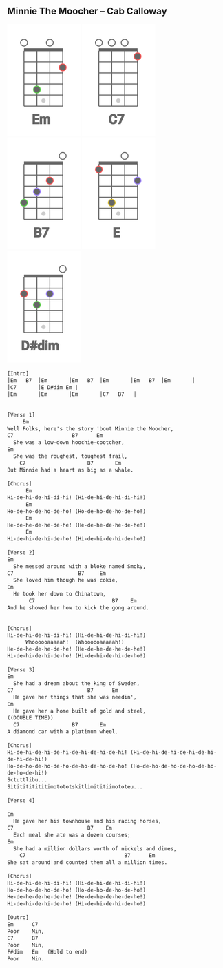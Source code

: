 ## Minnie The Moocher – Cab Calloway

![Em][] ![C7][] ![B7][] ![E][] ![F#dim][]

```
[Intro]
│Em   B7  │Em       │Em   B7  │Em       │Em   B7  │Em       │
│C7       │E D#dim Em |
│Em       │Em       │Em       │C7   B7   │


[Verse 1]
     Em
Well Folks, here's the story 'bout Minnie the Moocher,
C7                   B7      Em
  She was a low-down hoochie-cootcher,
Em
  She was the roughest, toughest frail, 
    C7                    B7       Em
But Minnie had a heart as big as a whale. 

[Chorus]
      Em
Hi-de-hi-de-hi-di-hi! (Hi-de-hi-de-hi-di-hi!)
      Em
Ho-de-ho-de-ho-de-ho! (Ho-de-ho-de-ho-de-ho!)
      Em
He-de-he-de-he-de-he! (He-de-he-de-he-de-he!)
      Em
Hi-de-hi-de-hi-de-ho! (Hi-de-hi-de-hi-de-ho!)

[Verse 2]
Em
  She messed around with a bloke named Smoky,
C7                     B7     Em
  She loved him though he was cokie, 
Em
  He took her down to Chinatown, 
       C7                         B7    Em
And he showed her how to kick the gong around.
 

[Chorus]
Hi-de-hi-de-hi-di-hi! (Hi-de-hi-de-hi-di-hi!)
      Whoooooaaaaah!  (Whoooooaaaaah!)
He-de-he-de-he-de-he! (He-de-he-de-he-de-he!)
Hi-de-hi-de-hi-de-ho! (Hi-de-hi-de-hi-de-ho!)

[Verse 3]
Em
  She had a dream about the king of Sweden,
C7                        B7      Em
  He gave her things that she was needin',
Em
  He gave her a home built of gold and steel, 
((DOUBLE TIME))
  C7                 B7       Em
A diamond car with a platinum wheel. 

[Chorus]
Hi-de-hi-de-hi-de-hi-de-hi-de-hi-de-hi! (Hi-de-hi-de-hi-de-hi-de-hi-de-hi-de-hi!)
Ho-de-ho-de-ho-de-ho-de-ho-de-ho-de-ho! (Ho-de-ho-de-ho-de-ho-de-ho-de-ho-de-hi!)
Sctuttlibu...
Sititititititimotototskitlimititiimototeu...
 
[Verse 4]

Em
  He gave her his townhouse and his racing horses,
C7                        B7    Em
  Each meal she ate was a dozen courses; 
Em
  She had a million dollars worth of nickels and dimes,
    C7                                B7      Em
She sat around and counted them all a million times.

[Chorus]
Hi-de-hi-de-hi-di-hi! (Hi-de-hi-de-hi-di-hi!)
Ho-de-ho-de-ho-de-ho! (Ho-de-ho-de-ho-de-ho!)
He-de-he-de-he-de-he! (He-de-he-de-he-de-he!)
Hi-de-hi-de-hi-de-ho! (Hi-de-hi-de-hi-de-ho!)

[Outro]
Em      C7
Poor    Min,    
C7      B7
Poor    Min,    
F#dim   Em   (Hold to end)
Poor    Min. 

```

[Em]: https://raw.githubusercontent.com/Capevace/ukulele-chords/main/svgs/Em.svg
[C7]: https://raw.githubusercontent.com/Capevace/ukulele-chords/main/svgs/C7.svg
[B7]: https://raw.githubusercontent.com/Capevace/ukulele-chords/main/svgs/B7.svg
[E]: https://raw.githubusercontent.com/Capevace/ukulele-chords/main/svgs/E.svg
[F#dim]: https://raw.githubusercontent.com/Capevace/ukulele-chords/main/svgs/D%23dim.svg